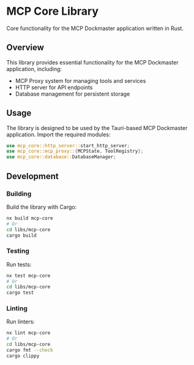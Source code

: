 # MCP Core Library

Core functionality for the MCP Dockmaster application written in Rust.

## Overview

This library provides essential functionality for the MCP Dockmaster application, including:

- MCP Proxy system for managing tools and services
- HTTP server for API endpoints
- Database management for persistent storage

## Usage

The library is designed to be used by the Tauri-based MCP Dockmaster application. Import the required modules:

```rust
use mcp_core::http_server::start_http_server;
use mcp_core::mcp_proxy::{MCPState, ToolRegistry};
use mcp_core::database::DatabaseManager;
```

## Development

### Building

Build the library with Cargo:

```bash
nx build mcp-core
# Or
cd libs/mcp-core
cargo build
```

### Testing

Run tests:

```bash
nx test mcp-core
# Or
cd libs/mcp-core
cargo test
```

### Linting

Run linters:

```bash
nx lint mcp-core
# Or
cd libs/mcp-core
cargo fmt --check
cargo clippy
``` 